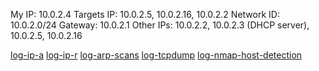 My IP: 10.0.2.4
Targets IP: 10.0.2.5, 10.0.2.16, 10.0.2.2
Network ID: 10.0.2.0/24
Gateway: 10.0.2.1
Other IPs: 10.0.2.2, 10.0.2.3 (DHCP server), 10.0.2.5, 10.0.2.16

[log-ip-a](./log-ip-a.md)
[log-ip-r](./log-ip-r.md)
[log-arp-scans](./log-arp-scans.md)
[log-tcpdump](./log-tcpdump.md)
[log-nmap-host-detection](./log-nmap-host-detection.md)